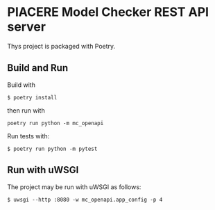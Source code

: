 # PIACERE Model Checker REST API server

Thys project is packaged with Poetry.

## Build and Run

Build with
```
$ poetry install
```
then run with
```
poetry run python -m mc_openapi
```

Run tests with:
```
$ poetry run python -m pytest
```

## Run with uWSGI

The project may be run with uWSGI as follows:
```
$ uwsgi --http :8080 -w mc_openapi.app_config -p 4
```
